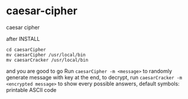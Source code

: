 # caesar-cipher
 caesar cipher

after INSTALL
```
cd caesarCipher
mv caesarCipher /usr/local/bin
mv caesarCracker /usr/local/bin
```
and you are good to go
Run `caesarCipher -m <message>` to randomly generate message with key at the end, to decrypt, run `caesarCracker -m <encrypted message>` to show every possible answers, default symbols: printable ASCII code

